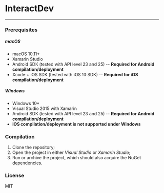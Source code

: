 # InteractDev
---

### Prerequisites

##### macOS

- macOS 10.11+
- Xamarin Studio
- Android SDK (tested with API level 23 and 25) -- **Required for Android compilation/deployment**
- Xcode + iOS SDK (tested with iOS 10 SDK)  -- **Required for iOS compilation/deployment**

##### Windows

- Windows 10+
- Visual Studio 2015 with Xamarin
- Android SDK (tested with API level 23 and 25) -- **Required for Android compilation/deployment**
- **iOS compilation/deployment is not supported under Windows**

### Compilation

1. Clone the repository;
2. Open the project in either *Visual Studio* or *Xamarin Studio*;
3. Run or archive the project, which should also acquire the NuGet dependencies.

### License

MIT
